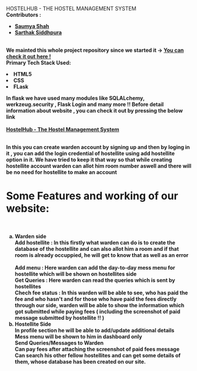 <h> HOSTELHUB - THE HOSTEL MANAGEMENT SYSTEM </h> <br>
<b> Contributors : 
<ul>
<li> <a href="https://github.com/Saumya40-codes" target = "__blank" >Saumya Shah </a> </li>
<li> <a href="https://github.com/Codesmith28" target = "__blank" >Sarthak Siddhpura </a> </li>
</ul> <br>
  We mainted this whole project repository since we started it -> <a href = "https://github.com/Codesmith28/Hostel-Hub" target = "__blank" > You can check it out here ! </a> <br>
<b>Primary Tech Stack Used:</b>
<dl>
<li> HTML5 </li>
<li> CSS </li>
<li> FLask </li>
</dl>
In flask we have used many modules like <b> SQLALchemy, werkzeug.security , Flask Login </b> and many more !!
Before detail information about website , you can check it out by pressing the below link <br> <br>
<a href = "http://hostelhub.pythonanywhere.com/" targer="__blank" > HostelHub - The Hostel Management System </a> <br> <br>

In this you can create warden account by signing up and then by loging in it , you can add the login credential of hostellite using add hostellite option in it.
We have tried to keep it that way so that while creating hostellite account warden can allot him room number aswell and there will be no need for hostellite to make an account

  <h1> Some Features and working of our website: </h1> <br>
  <ol type='a'>
    <li> Warden side </li>
    Add hostellite : In this firstly what warden can do is to create the database of the hostellite and can also allot him a room and if that room is already occuppied, he will get to know that as well as an error <br> <br>
    Add menu : Here warden can add the day-to-day mess menu for hostellite which will be shown on hostellites side <br>
    Get Queries : Here warden can read the queries which is sent by hostellites <br>
    Chech fee status : In this warden will be able to see, who has paid the fee and who hasn't and for those who have paid the fees directly through our side, warden will be able to show the information which got submitted while paying fees ( including the screenshot of paid message submitted by hostellite !! )
    <li> Hostellite Side </li>
    In profile section he will be able to  add/update additional details <br>
    Mess menu will be shown to him in dashboard only <br>
    Send Queries/Messages to Warden <br>
    Can pay fees after attaching the screenshot of paid fees message <br>
    Can search his other fellow hostellites and can get some details of them, whose database has been created on our site.
  </ol>
    
